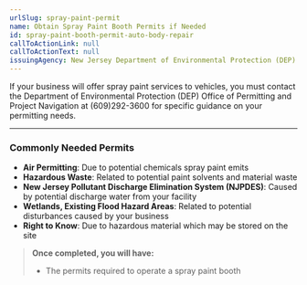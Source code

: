 ```yaml
---
urlSlug: spray-paint-permit
name: Obtain Spray Paint Booth Permits if Needed
id: spray-paint-booth-permit-auto-body-repair
callToActionLink: null
callToActionText: null
issuingAgency: New Jersey Department of Environmental Protection (DEP)
---
```


If your business will offer spray paint services to vehicles, you must contact the Department of Environmental Protection (DEP) Office of Permitting and Project Navigation at (609)292-3600 for specific guidance on your permitting needs.

---
### Commonly Needed Permits 

* **Air Permitting**: Due to potential chemicals spray paint emits
* **Hazardous Waste**: Related to potential paint solvents and material waste
* **New Jersey Pollutant Discharge Elimination System (NJPDES)**: Caused by potential discharge water from your facility
* **Wetlands, Existing Flood Hazard Areas**: Related to potential disturbances caused by your business
* **Right to Know**: Due to hazardous material which may be stored on the site

>**Once completed, you will have:**
>
>* The permits required to operate a spray paint booth